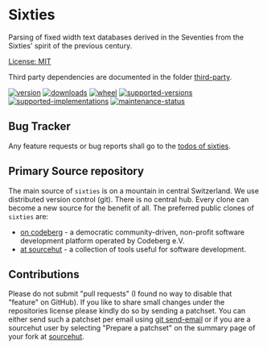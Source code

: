 # Sixties

Parsing of fixed width text databases derived in the Seventies from the Sixties' spirit of the previous century.

[License: MIT](https://git.sr.ht/~sthagen/sixties/tree/default/item/LICENSE)

Third party dependencies are documented in the folder [third-party](third-party/README.md).

[![version](https://img.shields.io/pypi/v/sixties.svg?style=flat)](https://pypi.python.org/pypi/sixties/)
[![downloads](https://static.pepy.tech/badge/sixties/month)](https://pepy.tech/project/sixties)
[![wheel](https://img.shields.io/pypi/wheel/sixties.svg?style=flat)](https://pypi.python.org/pypi/sixties/)
[![supported-versions](https://img.shields.io/pypi/pyversions/sixties.svg?style=flat)](https://pypi.python.org/pypi/sixties/)
[![supported-implementations](https://img.shields.io/pypi/implementation/sixties.svg?style=flat)](https://pypi.python.org/pypi/sixties/)
[![maintenance-status](https://img.shields.io/github/commit-activity/y/sthagen/sixties.svg?style=flat)](https://git.sr.ht/~sthagen/sixties/log)

## Bug Tracker

Any feature requests or bug reports shall go to the [todos of sixties](https://todo.sr.ht/~sthagen/sixties).

## Primary Source repository

The main source of `sixties` is on a mountain in central Switzerland.
We use distributed version control (git).
There is no central hub.
Every clone can become a new source for the benefit of all.
The preferred public clones of `sixties` are:

* [on codeberg](https://codeberg.org/sthagen/sixties) - a democratic community-driven, non-profit software development platform operated by Codeberg e.V.
* [at sourcehut](https://git.sr.ht/~sthagen/sixties) - a collection of tools useful for software development.

## Contributions

Please do not submit "pull requests" (I found no way to disable that "feature" on GitHub).
If you like to share small changes under the repositories license please kindly do so by sending a patchset.
You can either send such a patchset per email using [git send-email](https://git-send-email.io) or 
if you are a sourcehut user by selecting "Prepare a patchset" on the summary page of your fork at [sourcehut](https://git.sr.ht/).

